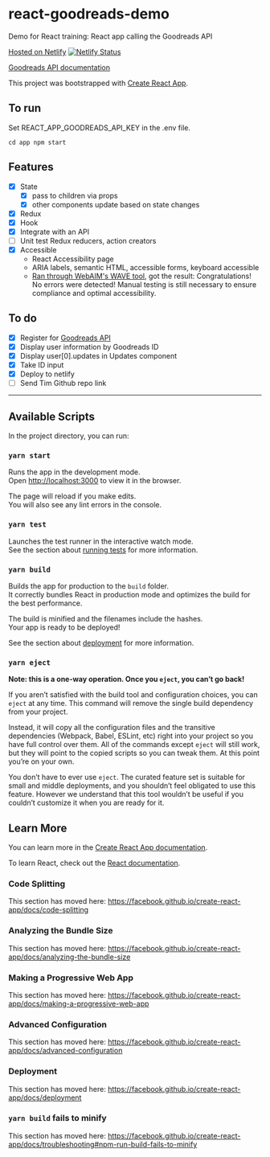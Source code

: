 # react-goodreads-demo
Demo for React training: React app calling the Goodreads API

[Hosted on Netlify](https://koser-react-demo.netlify.com/) [![Netlify Status](https://api.netlify.com/api/v1/badges/b1c8ddb0-7830-4feb-b1c6-11a7e95953ae/deploy-status)](https://app.netlify.com/sites/koser-react-demo/deploys)

[Goodreads API documentation](https://www.goodreads.com/api/index)

This project was bootstrapped with [Create React App](https://github.com/facebook/create-react-app).

## To run
Set REACT_APP_GOODREADS_API_KEY in the .env file.

`
cd app
npm start
`

## Features
- [x] State
  - [x] pass to children via props
  - [x] other components update based on state changes
- [x] Redux
- [x] Hook
- [x] Integrate with an API
- [ ] Unit test Redux reducers, action creators
- [x] Accessible
  - React Accessibility page
  - ARIA labels, semantic HTML, accessible forms, keyboard accessible
  - [Ran through WebAIM's WAVE tool](https://wave.webaim.org/report#/https%3A%2F%2Fkoser-react-demo.netlify.com%2F), got the result: Congratulations! No errors were detected! Manual testing is still necessary to ensure compliance and optimal accessibility.

## To do
- [x] Register for [Goodreads API](https://www.goodreads.com/api)
- [x] Display user information by Goodreads ID
- [x] Display user[0].updates in Updates component
- [x] Take ID input
- [x] Deploy to netlify
- [ ] Send Tim Github repo link

------

## Available Scripts

In the project directory, you can run:

### `yarn start`

Runs the app in the development mode.<br />
Open [http://localhost:3000](http://localhost:3000) to view it in the browser.

The page will reload if you make edits.<br />
You will also see any lint errors in the console.

### `yarn test`

Launches the test runner in the interactive watch mode.<br />
See the section about [running tests](https://facebook.github.io/create-react-app/docs/running-tests) for more information.

### `yarn build`

Builds the app for production to the `build` folder.<br />
It correctly bundles React in production mode and optimizes the build for the best performance.

The build is minified and the filenames include the hashes.<br />
Your app is ready to be deployed!

See the section about [deployment](https://facebook.github.io/create-react-app/docs/deployment) for more information.

### `yarn eject`

**Note: this is a one-way operation. Once you `eject`, you can’t go back!**

If you aren’t satisfied with the build tool and configuration choices, you can `eject` at any time. This command will remove the single build dependency from your project.

Instead, it will copy all the configuration files and the transitive dependencies (Webpack, Babel, ESLint, etc) right into your project so you have full control over them. All of the commands except `eject` will still work, but they will point to the copied scripts so you can tweak them. At this point you’re on your own.

You don’t have to ever use `eject`. The curated feature set is suitable for small and middle deployments, and you shouldn’t feel obligated to use this feature. However we understand that this tool wouldn’t be useful if you couldn’t customize it when you are ready for it.

## Learn More

You can learn more in the [Create React App documentation](https://facebook.github.io/create-react-app/docs/getting-started).

To learn React, check out the [React documentation](https://reactjs.org/).

### Code Splitting

This section has moved here: https://facebook.github.io/create-react-app/docs/code-splitting

### Analyzing the Bundle Size

This section has moved here: https://facebook.github.io/create-react-app/docs/analyzing-the-bundle-size

### Making a Progressive Web App

This section has moved here: https://facebook.github.io/create-react-app/docs/making-a-progressive-web-app

### Advanced Configuration

This section has moved here: https://facebook.github.io/create-react-app/docs/advanced-configuration

### Deployment

This section has moved here: https://facebook.github.io/create-react-app/docs/deployment

### `yarn build` fails to minify

This section has moved here: https://facebook.github.io/create-react-app/docs/troubleshooting#npm-run-build-fails-to-minify